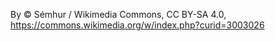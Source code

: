 By © Sémhur / Wikimedia Commons, CC BY-SA 4.0, https://commons.wikimedia.org/w/index.php?curid=3003026
